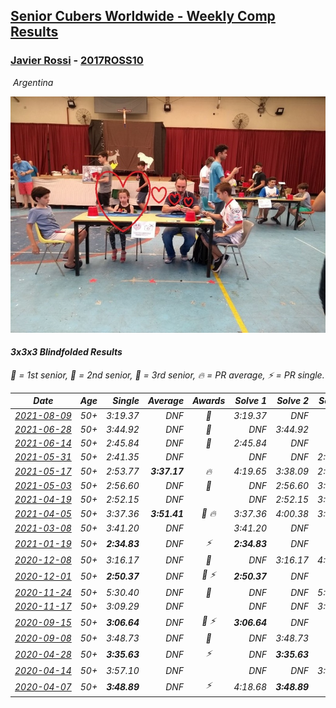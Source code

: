 <style>table {white-space: nowrap;}</style>
<link rel="stylesheet" type="text/css" href="/scw-comp/css/flags.css" />

## [Senior Cubers Worldwide - Weekly Comp Results](/scw-comp/results/)
### [Javier Rossi](README.md) - [2017ROSS10](https://www.worldcubeassociation.org/persons/2017ROSS10?event=333bf)

<i class="flag flag-AR" />&nbsp;Argentina

![Javier Rossi](1522624613.jpg)

#### 3x3x3 Blindfolded Results

<span style="white-space: nowrap;">🥇 = 1st senior</span>, <span style="white-space: nowrap;">🥈 = 2nd senior</span>, <span style="white-space: nowrap;">🥉 = 3rd senior</span>, <span style="white-space: nowrap;">🔥 = PR average</span>, <span style="white-space: nowrap;">⚡ = PR single</span>.

| Date | Age | Single | Average | Awards | Solve 1 | Solve 2 | Solve 3 | Video |
| :--: | :--: | --: | --: | :--: | --: | --: | --: | :-- |
| [2021-08-09](../../results/2021-08-09/333bf.md) | 50+ | 3:19.37 | DNF | 🥉 | 3:19.37 | DNF | DNF | [Desktop](https://www.facebook.com/100000123498724/videos/2950285858557149) / [Mobile](https://m.facebook.com/100000123498724/videos/2950285858557149) |
| [2021-06-28](../../results/2021-06-28/333bf.md) | 50+ | 3:44.92 | DNF | 🥈 | DNF | 3:44.92 | DNF | [Desktop](https://www.facebook.com/100000123498724/videos/551637369551452) / [Mobile](https://m.facebook.com/100000123498724/videos/551637369551452) |
| [2021-06-14](../../results/2021-06-14/333bf.md) | 50+ | 2:45.84 | DNF | 🥉 | 2:45.84 | DNF | DNF | [Desktop](https://www.facebook.com/100000123498724/videos/4739804746033595) / [Mobile](https://m.facebook.com/100000123498724/videos/4739804746033595) |
| [2021-05-31](../../results/2021-05-31/333bf.md) | 50+ | 2:41.35 | DNF |  | DNF | DNF | 2:41.35 | [Desktop](https://www.facebook.com/100000123498724/videos/4704809792866424) / [Mobile](https://m.facebook.com/100000123498724/videos/4704809792866424) |
| [2021-05-17](../../results/2021-05-17/333bf.md) | 50+ | 2:53.77 | **3:37.17** | 🔥 | 4:19.65 | 3:38.09 | 2:53.77 | [Desktop](https://www.facebook.com/100000123498724/videos/4652634811417256) / [Mobile](https://m.facebook.com/100000123498724/videos/4652634811417256) |
| [2021-05-03](../../results/2021-05-03/333bf.md) | 50+ | 2:56.60 | DNF | 🥉 | DNF | 2:56.60 | 3:25.22 | [Desktop](https://www.facebook.com/100000123498724/videos/4602254839788587) / [Mobile](https://m.facebook.com/100000123498724/videos/4602254839788587) |
| [2021-04-19](../../results/2021-04-19/333bf.md) | 50+ | 2:52.15 | DNF |  | DNF | 2:52.15 | 3:07.16 | [Desktop](https://www.facebook.com/100000123498724/videos/4561951303818941) / [Mobile](https://m.facebook.com/100000123498724/videos/4561951303818941) |
| [2021-04-05](../../results/2021-04-05/333bf.md) | 50+ | 3:37.36 | **3:51.41** | 🥉 🔥 | 3:37.36 | 4:00.38 | 3:56.50 | |
| [2021-03-08](../../results/2021-03-08/333bf.md) | 50+ | 3:41.20 | DNF |  | 3:41.20 | DNF | DNF | [Desktop](https://www.facebook.com/100000123498724/videos/4422213087792764) / [Mobile](https://m.facebook.com/100000123498724/videos/4422213087792764) |
| [2021-01-19](../../results/2021-01-19/333bf.md) | 50+ | **2:34.83** | DNF | ⚡ | **2:34.83** | DNF | DNF | [Desktop](https://www.facebook.com/100000123498724/videos/4282451065102301) / [Mobile](https://m.facebook.com/100000123498724/videos/4282451065102301) |
| [2020-12-08](../../results/2020-12-08/333bf.md) | 50+ | 3:16.17 | DNF | 🥉 | DNF | 3:16.17 | 4:11.74 | [Desktop](https://www.facebook.com/100000123498724/videos/4156474651033277) / [Mobile](https://m.facebook.com/100000123498724/videos/4156474651033277) |
| [2020-12-01](../../results/2020-12-01/333bf.md) | 50+ | **2:50.37** | DNF | 🥇 ⚡ | **2:50.37** | DNF | DNF | [Desktop](https://www.facebook.com/100000123498724/videos/4134454599901949) / [Mobile](https://m.facebook.com/100000123498724/videos/4134454599901949) |
| [2020-11-24](../../results/2020-11-24/333bf.md) | 50+ | 5:30.40 | DNF | 🥈 | DNF | DNF | 5:30.40 | [Desktop](https://www.facebook.com/100000123498724/videos/4114270951920314) / [Mobile](https://m.facebook.com/100000123498724/videos/4114270951920314) |
| [2020-11-17](../../results/2020-11-17/333bf.md) | 50+ | 3:09.29 | DNF |  | DNF | DNF | 3:09.29 | [Desktop](https://www.facebook.com/100000123498724/videos/4094323393915070) / [Mobile](https://m.facebook.com/100000123498724/videos/4094323393915070) |
| [2020-09-15](../../results/2020-09-15/333bf.md) | 50+ | **3:06.64** | DNF | 🥉 ⚡ | **3:06.64** | DNF | DNF | [Desktop](https://www.facebook.com/javier.rossi.96/videos/3904116566269088) / [Mobile](https://m.facebook.com/javier.rossi.96/videos/3904116566269088) |
| [2020-09-08](../../results/2020-09-08/333bf.md) | 50+ | 3:48.73 | DNF | 🥉 | DNF | 3:48.73 | DNS | [Desktop](https://www.facebook.com/javier.rossi.96/videos/3881011455246266) / [Mobile](https://m.facebook.com/javier.rossi.96/videos/3881011455246266) |
| [2020-04-28](../../results/2020-04-28/333bf.md) | 50+ | **3:35.63** | DNF | ⚡ | DNF | **3:35.63** | DNF | [Desktop](https://www.facebook.com/events/534758690547855/permalink/535205530503171) / [Mobile](https://m.facebook.com/events/534758690547855?view=permalink&id=535205530503171) |
| [2020-04-14](../../results/2020-04-14/333bf.md) | 50+ | 3:57.10 | DNF |  | DNF | DNF | 3:57.10 | [Desktop](https://www.facebook.com/events/232067087873656/permalink/236148524132179) / [Mobile](https://m.facebook.com/events/232067087873656?view=permalink&id=236148524132179) |
| [2020-04-07](../../results/2020-04-07/333bf.md) | 50+ | **3:48.89** | DNF | ⚡ | 4:18.68 | **3:48.89** | DNF | [Desktop](https://www.facebook.com/events/258196271885699/permalink/258677585170901) / [Mobile](https://m.facebook.com/events/258196271885699?view=permalink&id=258677585170901) |


<!-- Global site tag (gtag.js) - Google Analytics -->
<script async src="https://www.googletagmanager.com/gtag/js?id=UA-86348435-3"></script>
<script>window.dataLayer = window.dataLayer || []; function gtag() {dataLayer.push(arguments);} gtag('js', new Date()); gtag('config', 'UA-86348435-3');</script>
